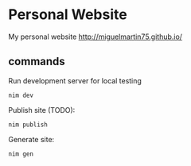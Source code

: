 # Personal Website

My personal website http://miguelmartin75.github.io/

## commands

Run development server for local testing
```
nim dev
```

Publish site (TODO):
```
nim publish
```


Generate site:
```bash
nim gen
```
